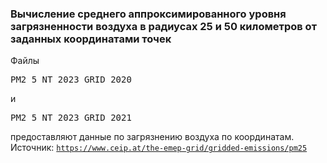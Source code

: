  ### Вычисление среднего аппроксимированного уровня загрязненности воздуха в радиусах 25 и 50 километров от заданных координатами точек

 Файлы <pre>PM2_5_NT_2023_GRID_2020</pre> и <pre>PM2_5_NT_2023_GRID_2021</pre> предоставляют данные по загрязнению воздуха по координатам. Источник: <code>https://www.ceip.at/the-emep-grid/gridded-emissions/pm25</code>
